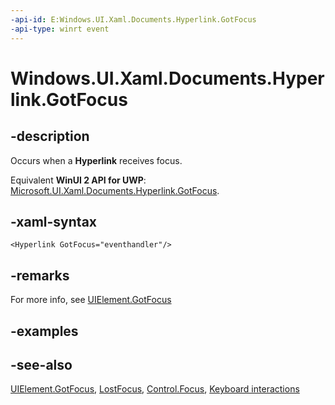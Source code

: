```yaml
---
-api-id: E:Windows.UI.Xaml.Documents.Hyperlink.GotFocus
-api-type: winrt event
---
```


<!-- Event syntax.
public event RoutedEventHandler GotFocus
-->

# Windows.UI.Xaml.Documents.Hyperlink.GotFocus

## -description
Occurs when a **Hyperlink** receives focus.

Equivalent **WinUI 2 API for UWP**: [Microsoft.UI.Xaml.Documents.Hyperlink.GotFocus](/windows/winui/api/microsoft.ui.xaml.documents.hyperlink.gotfocus).

## -xaml-syntax
```xaml
<Hyperlink GotFocus="eventhandler"/>
```

## -remarks
For more info, see [UIElement.GotFocus](../windows.ui.xaml/uielement_gotfocus.md)


## -examples

## -see-also
[UIElement.GotFocus](../windows.ui.xaml/uielement_gotfocus.md), [LostFocus](hyperlink_lostfocus.md), [Control.Focus](../windows.ui.xaml.controls/control_focus_195503898.md), [Keyboard interactions](/windows/uwp/input-and-devices/keyboard-interactions)

